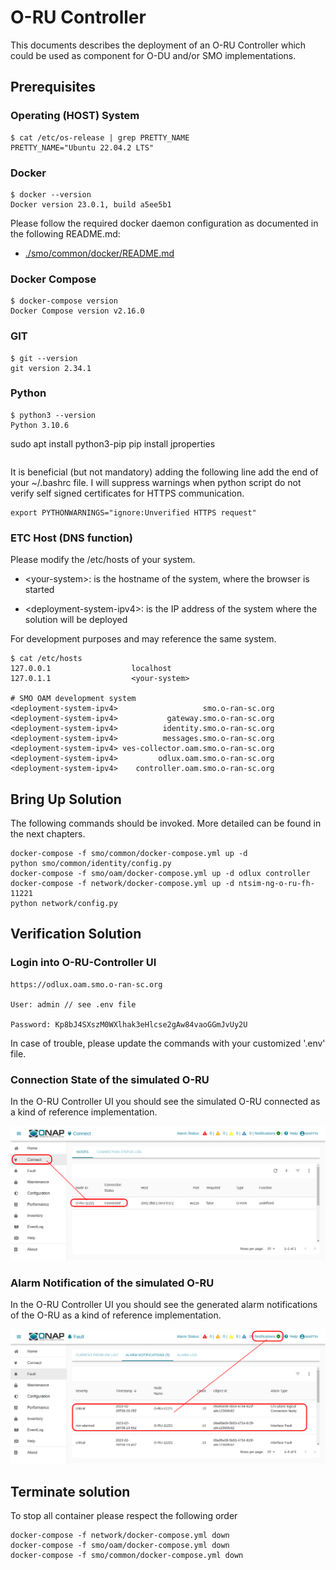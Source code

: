 # O-RU Controller

This documents describes the deployment of an O-RU Controller which could be used 
as component for O-DU and/or SMO implementations. 

## Prerequisites

### Operating (HOST) System

```
$ cat /etc/os-release | grep PRETTY_NAME
PRETTY_NAME="Ubuntu 22.04.2 LTS"
```

### Docker

```
$ docker --version
Docker version 23.0.1, build a5ee5b1
```
Please follow the required docker daemon configuration as documented in the following README.md:
- [./smo/common/docker/README.md](./smo/common/docker/README.md)

### Docker Compose

```
$ docker-compose version
Docker Compose version v2.16.0
```

### GIT

```
$ git --version
git version 2.34.1
```

### Python

```
$ python3 --version
Python 3.10.6

```
sudo apt install python3-pip
pip install jproperties
```

```
It is beneficial (but not mandatory) adding the following line add the
end of your ~/.bashrc file. I will suppress warnings when python script
do not verify self signed certificates for HTTPS communication.

```
export PYTHONWARNINGS="ignore:Unverified HTTPS request"
```

### ETC Host (DNS function)

Please modify the /etc/hosts of your system.

* \<your-system>: is the hostname of the system, where the browser is started

* \<deployment-system-ipv4>: is the IP address of the system where the solution will be deployed

For development purposes <your-system> and <deployment-system> may reference the same system.

```
$ cat /etc/hosts
127.0.0.1	               localhost
127.0.1.1	               <your-system>

# SMO OAM development system
<deployment-system-ipv4>                   smo.o-ran-sc.org
<deployment-system-ipv4>           gateway.smo.o-ran-sc.org
<deployment-system-ipv4>          identity.smo.o-ran-sc.org
<deployment-system-ipv4>          messages.smo.o-ran-sc.org
<deployment-system-ipv4> ves-collector.oam.smo.o-ran-sc.org
<deployment-system-ipv4>         odlux.oam.smo.o-ran-sc.org
<deployment-system-ipv4>    controller.oam.smo.o-ran-sc.org

```

## Bring Up Solution

The following commands should be invoked. More detailed can be found in the
next chapters.

```
docker-compose -f smo/common/docker-compose.yml up -d
python smo/common/identity/config.py
docker-compose -f smo/oam/docker-compose.yml up -d odlux controller
docker-compose -f network/docker-compose.yml up -d ntsim-ng-o-ru-fh-11221
python network/config.py
```

## Verification Solution

### Login into O-RU-Controller UI

    https://odlux.oam.smo.o-ran-sc.org

    User: admin // see .env file

    Password: Kp8bJ4SXszM0WXlhak3eHlcse2gAw84vaoGGmJvUy2U

In case of trouble, please update the commands with your customized '.env' file.

### Connection State of the simulated O-RU

In the O-RU Controller UI you should see the simulated O-RU connected as a kind of reference implementation.

![Connection State](./docs/connect.odlux.o-ru-controller.o-ran-sc.org.png)

### Alarm Notification of the simulated O-RU

In the O-RU Controller UI you should see the generated alarm notifications of the O-RU as a kind of reference implementation.

![Alarm Notifications](./docs/fault.odlux.o-ru-controller.o-ran-sc.org.png)

## Terminate solution

To stop all container please respect the following order

```
docker-compose -f network/docker-compose.yml down
docker-compose -f smo/oam/docker-compose.yml down
docker-compose -f smo/common/docker-compose.yml down
```
